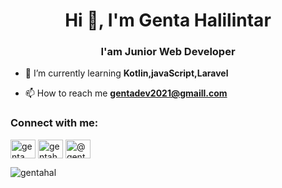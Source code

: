 <h1 align="center">Hi 👋, I'm Genta Halilintar</h1>
<h3 align="center">I'am Junior Web Developer</h3>

- 🌱 I’m currently learning **Kotlin,javaScript,Laravel**

- 📫 How to reach me **gentadev2021@gmaill.com**

<h3 align="left">Connect with me:</h3>
<p align="left">
<a href="https://linkedin.com/in/genta halilintar" target="blank"><img align="center" src="https://raw.githubusercontent.com/rahuldkjain/github-profile-readme-generator/master/src/images/icons/Social/linked-in-alt.svg" alt="genta halilintar" height="30" width="40" /></a>
<a href="https://dribbble.com/gentahall" target="blank"><img align="center" src="https://raw.githubusercontent.com/rahuldkjain/github-profile-readme-generator/master/src/images/icons/Social/dribbble.svg" alt="gentahall" height="30" width="40" /></a>
<a href="https://medium.com/@gentahalilintar36" target="blank"><img align="center" src="https://raw.githubusercontent.com/rahuldkjain/github-profile-readme-generator/master/src/images/icons/Social/medium.svg" alt="@gentahalilintar36" height="30" width="40" /></a>
</p>

<p><img align="center" src="https://github-readme-streak-stats.herokuapp.com/?user=gentahal&" alt="gentahal" /></p>
